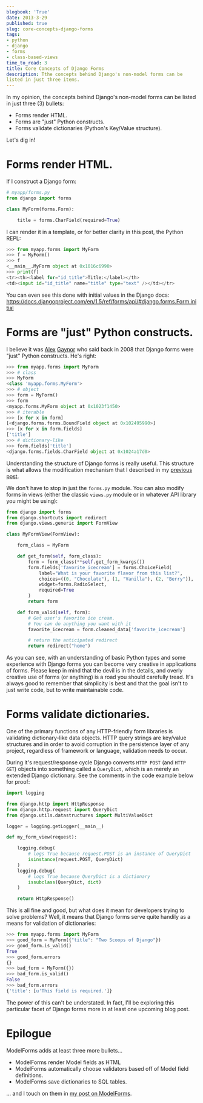 ```yaml
---
blogbook: 'True'
date: 2013-3-29
published: true
slug: core-concepts-django-forms
tags:
- python
- django
- forms
- class-based-views
time_to_read: 3
title: Core Concepts of Django Forms
description: Tthe concepts behind Django's non-model forms can be
listed in just three items.
---
```


In my opinion, the concepts behind Django's non-model forms can be
listed in just three (3) bullets:

- Forms render HTML.
- Forms are "just" Python constructs.
- Forms validate dictionaries (Python's Key/Value structure).

Let's dig in!

# Forms render HTML.

If I construct a Django form:

```python
# myapp/forms.py
from django import forms

class MyForm(forms.Form):

    title = forms.CharField(required=True)
```

I can render it in a template, or for better clarity in this post, the
Python REPL:

```python
>>> from myapp.forms import MyForm
>>> f = MyForm()
>>> f
<__main__.MyForm object at 0x1016c6990>
>>> print(f)
<tr><th><label for="id_title">Title:</label></th>
<td><input id="id_title" name="title" type="text" /></td></tr>
```

You can even see this done with initial values in the Django docs:
<https://docs.djangoproject.com/en/1.5/ref/forms/api/#django.forms.Form.initial>

# Forms are "just" Python constructs.

I believe it was [Alex](https://twitter.com/alex_gaynor)
[Gaynor](https://alexgaynor.net/) who said back in 2008 that Django forms
were "just" Python constructs. He's right:

```python
>>> from myapp.forms import MyForm
>>> # class
>>> MyForm
<class 'myapp.forms.MyForm'>
>>> # object
>>> form = MyForm()
>>> form
<myapp.forms.MyForm object at 0x1023f1450>
>>> # iterable
>>> [x for x in form]
[<django.forms.forms.BoundField object at 0x102495990>]
>>> [x for x in form.fields]
['title']
>>> # dictionary-like
>>> form.fields['title']
<django.forms.fields.CharField object at 0x1024a17d0>
```

Understanding the structure of Django forms is really useful. This
structure is what allows the modification mechanism that I described in
my [previous post](/overloading-form-fields.html).

We don't have to stop in just the `forms.py` module. You can also
modify forms in views (either the classic `views.py` module or in
whatever API library you might be using):

```python
from django import forms
from django.shortcuts import redirect
from django.views.generic import FormView

class MyFormView(FormView):

    form_class = MyForm

    def get_form(self, form_class):
        form = form_class(**self.get_form_kwargs())
        form.fields['favorite_icecream'] = forms.ChoiceField(
            label="What is your favorite flavor from this list?",
            choices=((0, "Chocolate"), (1, "Vanilla"), (2, "Berry")),
            widget=forms.RadioSelect,
            required=True
        )
        return form

    def form_valid(self, form):
        # Get user's favorite ice cream.
        # You can do anything you want with it
        favorite_icecream = form.cleaned_data['favorite_icecream']

        # return the anticipated redirect
        return redirect("home")
```

As you can see, with an understanding of basic Python types and some
experience with Django forms you can become very creative in
applications of forms. Please keep in mind that the devil is in the
details, and overly creative use of forms (or anything) is a road you
should carefully tread. It's always good to remember that simplicity is
best and that the goal isn't to just write code, but to write
maintainable code.

# Forms validate dictionaries.

One of the primary functions of any HTTP-friendly form libraries is
validating dictionary-like data objects. HTTP query strings are
key/value structures and in order to avoid corruption in the persistence
layer of any project, regardless of framework or language, validation
needs to occur.

During it's request/response cycle Django converts `HTTP POST` (and
`HTTP GET`) objects into something called a `QueryDict`, which is an
merely an extended Django dictionary. See the comments in the code
example below for proof:

```python
import logging

from django.http import HttpResponse
from django.http.request import QueryDict
from django.utils.datastructures import MultiValueDict

logger = logging.getLogger(__main__)

def my_form_view(request):

    logging.debug(
        # logs True because request.POST is an instance of QueryDict
        isinstance(request.POST, QueryDict)
    )
    logging.debug(
        # logs True because QueryDict is a dictionary
        issubclass(QueryDict, dict)
    )

    return HttpResponse()
```

This is all fine and good, but what does it mean for developers trying
to solve problems? Well, it means that Django forms serve quite handily
as a means for validation of dictionaries:

```python
>>> from myapp.forms import MyForm
>>> good_form = MyForm({"title": "Two Scoops of Django"})
>>> good_form.is_valid()
True
>>> good_form.errors
{}
>>> bad_form = MyForm({})
>>> bad_form.is_valid()
False
>>> bad_form.errors
{'title': [u'This field is required.']}
```

The power of this can't be understated. In fact, I'll be exploring
this particular facet of Django forms more in at least one upcoming blog
post.

# Epilogue

ModelForms adds at least three more bullets...

- ModelForms render Model fields as HTML
- ModelForms automatically choose validators based off of Model field
  definitions.
- ModelForms save dictionaries to SQL tables.

... and I touch on them in [my post on
ModelForms](/core-concepts-django-modelforms.html).
